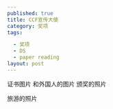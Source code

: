 ```yaml
---
published: true
title: CCF宣传大使
category: 奖项
tags: 

  - 奖项
  - DS
  - paper reading
layout: post
---
```

证书图片
和外国人的图片
颁奖的照片

旅游的照片


